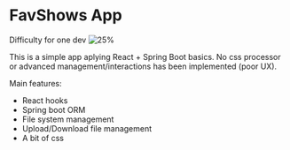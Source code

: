 # FavShows App

Difficulty for one dev ![25%](https://progress-bar.dev/25)

This is a simple app aplying React + Spring Boot basics. No css processor or advanced management/interactions has been implemented (poor UX).

Main features:

- React hooks
- Spring boot ORM
- File system management
- Upload/Download file management
- A bit of css
